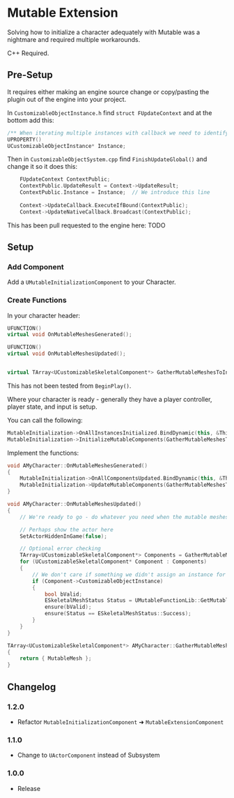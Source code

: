 # Mutable Extension

Solving how to initialize a character adequately with Mutable was a nightmare and required multiple workarounds.

C++ Required.

## Pre-Setup

It requires either making an engine source change or copy/pasting the plugin out of the engine into your project.

In `CustomizableObjectInstance.h` find `struct FUpdateContext` and at the bottom add this:

```cpp
/** When iterating multiple instances with callback we need to identify which instance was updated */
UPROPERTY()
UCustomizableObjectInstance* Instance;
```

Then in `CustomizableObjectSystem.cpp` find `FinishUpdateGlobal()` and change it so it does this:
```cpp
	FUpdateContext ContextPublic;
	ContextPublic.UpdateResult = Context->UpdateResult;
	ContextPublic.Instance = Instance;  // We introduce this line
		
	Context->UpdateCallback.ExecuteIfBound(ContextPublic);
	Context->UpdateNativeCallback.Broadcast(ContextPublic);
```

This has been pull requested to the engine here: TODO

## Setup

### Add Component

Add a `UMutableInitializationComponent` to your Character.

### Create Functions

In your character header:

```cpp
UFUNCTION()
virtual void OnMutableMeshesGenerated();

UFUNCTION()
virtual void OnMutableMeshesUpdated();


virtual TArray<UCustomizableSkeletalComponent*> GatherMutableMeshesToInitialize() const;
```

This has not been tested from `BeginPlay()`.

Where your character is ready - generally they have a player controller, player state, and input is setup.

You can call the following:

```cpp
MutableInitialization->OnAllInstancesInitialized.BindDynamic(this, &ThisClass::OnMutableMeshesGenerated);
MutableInitialization->InitializeMutableComponents(GatherMutableMeshesToInitialize());
```

Implement the functions:

```cpp
void AMyCharacter::OnMutableMeshesGenerated()
{
	MutableInitialization->OnAllComponentsUpdated.BindDynamic(this, &ThisClass::OnMutableMeshesUpdated);
	MutableInitialization->UpdateMutableComponents(GatherMutableMeshesToInitialize(), true, true);
}

void AMyCharacter::OnMutableMeshesUpdated()
{
	// We're ready to go - do whatever you need when the mutable meshes are ready

	// Perhaps show the actor here
	SetActorHiddenInGame(false);

	// Optional error checking
	TArray<UCustomizableSkeletalComponent*> Components = GatherMutableMeshesToInitialize();
	for (UCustomizableSkeletalComponent* Component : Components)
	{
		// We don't care if something we didn't assign an instance for failed
		if (Component->CustomizableObjectInstance)
		{
			bool bValid;
			ESkeletalMeshStatus Status = UMutableFunctionLib::GetMutableComponentStatus(Component, bValid);
			ensure(bValid);
			ensure(Status == ESkeletalMeshStatus::Success);
		}
	}
}

TArray<UCustomizableSkeletalComponent*> AMyCharacter::GatherMutableMeshesToInitialize() const
{
	return { MutableMesh };
}
```


## Changelog

### 1.2.0
* Refactor `MutableInitializationComponent` ➜ `MutableExtensionComponent`

### 1.1.0
* Change to `UActorComponent` instead of Subsystem

### 1.0.0
* Release